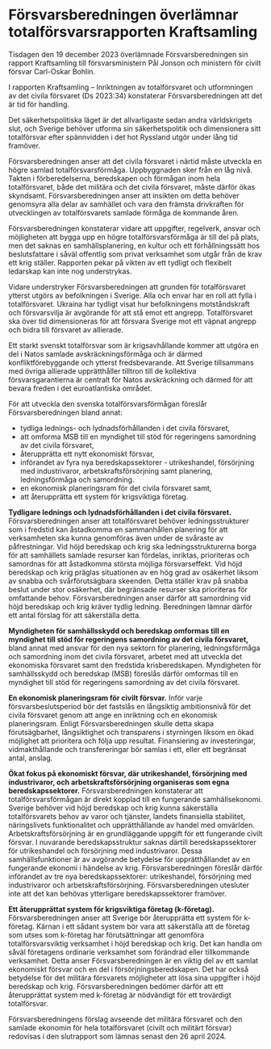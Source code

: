 # Försvarsberedningen överlämnar totalförsvarsrapporten Kraftsamling

Tisdagen den 19 december 2023 överlämnade Försvarsberedningen sin rapport Kraftsamling till försvarsministern Pål Jonson och ministern för civilt försvar Carl-Oskar Bohlin.

I rapporten Kraftsamling – Inriktningen av totalförsvaret och utformningen av det civila försvaret (Ds 2023:34) konstaterar Försvarsberedningen att det är tid för handling.

Det säkerhetspolitiska läget är det allvarligaste sedan andra världskrigets slut, och Sverige behöver utforma sin säkerhetspolitik och dimensionera sitt totalförsvar efter spännvidden i det hot Ryssland utgör under lång tid framöver.

Försvarsberedningen anser att det civila försvaret i närtid måste utveckla en högre samlad totalförsvarsförmåga. Uppbyggnaden sker från en låg nivå. Takten i förberedelserna, beredskapen och förmågan inom hela totalförsvaret, både det militära och det civila försvaret, måste därför ökas skyndsamt. Försvarsberedningen anser att insikten om detta behöver genomsyra alla delar av samhället och vara den främsta drivkraften för utvecklingen av totalförsvarets samlade förmåga de kommande åren.

Försvarsberedningen konstaterar vidare att uppgifter, regelverk, ansvar och möjligheten att bygga upp en högre totalförsvarsförmåga är till del på plats, men det saknas en samhällsplanering, en kultur och ett förhållningssätt hos beslutsfattare i såväl offentlig som privat verksamhet som utgår från de krav ett krig ställer. Rapporten pekar på vikten av ett tydligt och flexibelt ledarskap kan inte nog understrykas.

Vidare understryker Försvarsberedningen att grunden för totalförsvaret ytterst utgörs av befolkningen i Sverige. Alla och envar har en roll att fylla i totalförsvaret. Ukraina har tydligt visat hur befolkningens motståndskraft och försvarsvilja är avgörande för att stå emot ett angrepp. Totalförsvaret ska över tid dimensioneras för att försvara Sverige mot ett väpnat angrepp och bidra till försvaret av allierade.

Ett starkt svenskt totalförsvar som är krigsavhållande kommer att utgöra en del i Natos samlade avskräckningsförmåga och är därmed konfliktförebyggande och ytterst fredsbevarande. Att Sverige tillsammans med övriga allierade upprätthåller tilltron till de kollektiva försvarsgarantierna är centralt för Natos avskräckning och därmed för att bevara freden i det euroatlantiska området.

För att utveckla den svenska totalförsvarsförmågan föreslår Försvarsberedningen bland annat:

* tydliga lednings- och lydnadsförhållanden i det civila försvaret,
* att omforma MSB till en myndighet till stöd för regeringens samordning av det civila försvaret,
* återupprätta ett nytt ekonomiskt försvar,
* införandet av fyra nya beredskapssektorer - utrikeshandel, försörjning med industrivaror, arbetskraftsförsörjning samt planering, ledningsförmåga och samordning.
* en ekonomisk planeringsram för det civila försvaret samt,
* att återupprätta ett system för krigsviktiga företag.

**Tydligare lednings och lydnadsförhållanden i det civila försvaret.** Försvarsberedningen anser att totalförsvaret behöver ledningsstrukturer som i fredstid kan åstadkomma en sammanhållen planering för att verksamheten ska kunna genomföras även under de svåraste av påfrestningar. Vid höjd beredskap och krig ska ledningsstrukturerna borga för att samhällets samlade resurser kan fördelas, inriktas, prioriteras och samordnas för att åstadkomma största möjliga försvarseffekt. Vid höjd beredskap och krig präglas situationen av en hög grad av osäkerhet liksom av snabba och svårförutsägbara skeenden. Detta ställer krav på snabba beslut under stor osäkerhet, där begränsade resurser ska prioriteras för omfattande behov. Försvarsberedningen anser därför att samordning vid höjd beredskap och krig kräver tydlig ledning. Beredningen lämnar därför ett antal förslag för att säkerställa detta.

**Myndigheten för samhällsskydd och beredskap omformas till en myndighet till stöd för regeringens samordning av det civila försvaret,** bland annat med ansvar för den nya sektorn för planering, ledningsförmåga och samordning inom det civila försvaret, arbetet med att utveckla det ekonomiska försvaret samt den fredstida krisberedskapen. Myndigheten för samhällsskydd och beredskap (MSB) föreslås därför omformas till en myndighet till stöd för regeringens samordning av det civila försvaret.

**En ekonomisk planeringsram för civilt försvar.** Inför varje försvarsbeslutsperiod bör det fastslås en långsiktig ambitionsnivå för det civila försvaret genom att ange en inriktning och en ekonomisk planeringsram. Enligt Försvarsberedningen skulle detta skapa förutsägbarhet, långsiktighet och transparens i styrningen liksom en ökad möjlighet att prioritera och följa upp resultat. Finansiering av investeringar, vidmakthållande och transfereringar bör samlas i ett, eller ett begränsat antal, anslag.

**Ökat fokus på ekonomiskt försvar, där utrikeshandel, försörjning med industrivaror, och arbetskraftsförsörjning organiseras som egna beredskapssektorer.** Försvarsberedningen konstaterar att totalförsvarsförmågan är direkt kopplad till en fungerande samhällsekonomi. Sverige behöver vid höjd beredskap och krig kunna säkerställa totalförsvarets behov av varor och tjänster, landets finansiella stabilitet, näringslivets funktionalitet och upprätthållande av handel med omvärlden. Arbetskraftsförsörjning är en grundläggande uppgift för ett fungerande civilt försvar. I nuvarande beredskapsstruktur saknas därtill beredskapssektorer för utrikeshandel och försörjning med industrivaror. Dessa samhällsfunktioner är av avgörande betydelse för upprätthållandet av en fungerande ekonomi i händelse av krig. Försvarsberedningen föreslår därför införandet av tre nya beredskapssektorer: utrikeshandel, försörjning med industrivaror och arbetskraftsförsörjning. Försvarsberedningen utesluter inte att det kan behövas ytterligare beredskapssektorer framöver.

**Ett återupprättat system för krigsviktiga företag (k-företag).** Försvarsberedningen anser att Sverige bör återupprätta ett system för k-företag. Kärnan i ett sådant system bör vara att säker­ställa att de företag som utses som k-företag har förutsättningar att genomföra totalförsvarsviktig verksamhet i höjd beredskap och krig. Det kan handla om såväl företagens ordinarie verksamhet som förändrad eller tillkommande verksamhet. Detta anser Försvarsberedningen är en viktig del av ett samlat ekonomiskt försvar och en del i försörjningsberedskapen. Det har också betydelse för det militära försvarets möjligheter att lösa sina uppgifter i höjd beredskap och krig. Försvarsberedningen bedömer därför att ett återupprättat system med k-företag är nödvändigt för ett trovärdigt totalförsvar.

Försvarsberedningens förslag avseende det militära försvaret och den samlade ekonomin för hela totalförsvaret (civilt och militärt försvar) redovisas i den slutrapport som lämnas senast den 26 april 2024.

